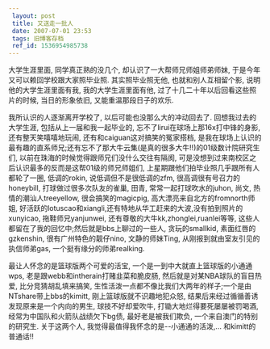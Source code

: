 ```yaml
---
 layout: post
 title: 又送走一批人
 date: 2007-07-01 23:53
 tags: 旧博客存档
 ref_id: 1536954985738
---
```

大学生涯里面, 同学真正熟的没几个, 却认识了一大帮师兄师姐师弟师妹, 于是今年又可以赖回学校跟大家照毕业照. 其实照毕业照无他, 也就和别人互相留个影,
说明他的大学生涯里面有我, 我的大学生涯里面有他, 过了十几二十年以后回看这些照片的时候, 当日的形象依旧, 又能重温那段日子的欢乐.



我所认识的人逐渐离开学校了, 以后可能也没那么大的冲动回去了. 回想我过去的大学生涯, 包括从上一届和我一起毕业的,
忘不了lirui在球场上那16x打中锋的身影, 还有整天笑嘻嘻地玩闹, 还有和caiguan这对搞笑的冤家搭档,
是我在球场上认识的最有趣的直系师兄;还有忘不了那大牛云集(是真的很多大牛!!)的01级数计院研究生们, 以前在珠海的时候觉得跟师兄们没什么交往有隔阂,
可是没想到过来南校区之后认识最多的反而是这帮01级的师兄师姐们, 上星期跟他们拍毕业照几乎跟所有人都轮了一圈, 低调的rokin,
说低调但不是很低调的zfm, 很高调很有号召力的honeybill, 打球做过很多次队友的雀巢, 田青, 常常一起打球吹水的juhon, 尚文,
热情的潮汕人treeyellow, 很会搞笑的magicpig, 高大漂亮来自北方的fromnorth师姐,
好活跃的lotuscao和xiangli,还有特地从华工赶来的大波,没有拍到照片的xunyicao, 拖鞋师兄yanjunwei,
还有尊敬的大牛kk,zhonglei,ruanlei等等, 这些人都留在了我的回忆中;然后就是bbs上聊过的一些人, 贪玩的smallkid,
素面红唇的gzkenshin, 很有广州特色的靓仔nino, 文静的师妹Ting, 从刚报到就由室友引见的执信师弟gas,
一个挺有缘分的师弟realking.



最让人怀念的是篮球版两个可爱的活宝, 一个是一到中大就直上篮球版的小通通wps, 老是跟webb和intherain打赌韭菜和脆皮肠,
然后就是对某NBA球队的盲目热爱, 比分竞猜胡乱填来搞笑, 生性活泼一点都不像比我们大两年的样子;一个是由NTshare带上bbs的kimitt,
刚上篮球版就不识趣地犯众怒, 结果后来经过循循善诱发现原来是一个内向的男生, 球技不好却爱吹牛, 打锄大地烂得要死屡屡被罚喝酒,
经常为中国队和火箭队战绩欠下bg债, 最好老是被我们欺负, 一个来自澳门的特别的研究生. 关于这两个人, 我觉得最值得我怀念的是--小通通的活泼,...
和kimitt的普通话!!

